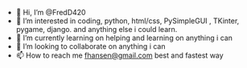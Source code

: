 - 👋 Hi, I’m @FredD420
- 👀 I’m interested in coding, python, html/css, PySimpleGUI , TKinter, pygame, django. and anything else i could learn. 
- 🌱 I’m currently learning on helping and learning on anything i can 
- 💞️ I’m looking to collaborate on anything i can 
- 📫 How to reach me fhansen@gmail.com best and fastest way 

<!---
FredD420/FredD420 is a ✨ special ✨ repository because its `README.md` (this file) appears on your GitHub profile.
You can click the Preview link to take a look at your changes.
--->
